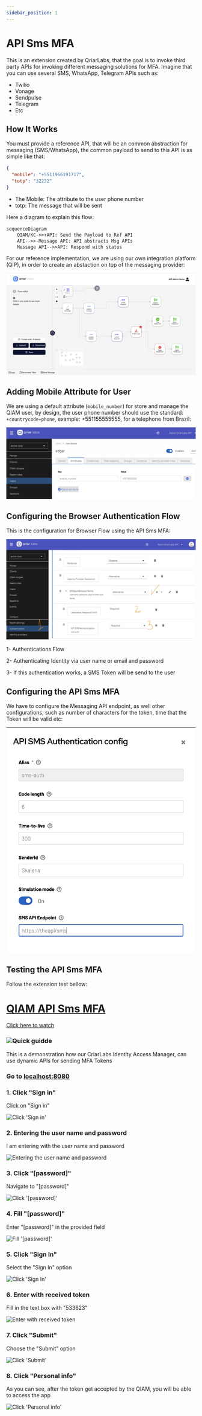 ```yaml
---
sidebar_position: 1
---
```


# API Sms MFA

This is an extension created by QriarLabs, that the goal is to invoke third party APIs for invoking different messaging solutions for MFA. Imagine that you can use several SMS, WhatsApp, Telegram APIs such as: 
* Twilio
* Vonage
* Sendpulse 
* Telegram
* Etc


## How It Works

You must provide a reference API, that will be an common abstraction for messaging (SMS/WhatsApp), the common payload to send to this API is as simple like that: 

```json
{
  "mobile": "+5511966191717",
  "totp": "32232"
}
```

* The Mobile: The attribute to the user phone number
* totp: The message that will be sent 

Here a diagram to explain this flow: 

```mermaid
sequenceDiagram
    QIAM/KC->>+API: Send the Payload to Ref API
    API-->>-Message API: API abstracts Msg APIs
    Message API-->>API: Respond with status
```

For our reference implementation, we are using our own integration platform (QIP), in order to create an abstaction on top of the messaging provider: 

![qip](./img/qip_flows.jpg)

## Adding Mobile Attribute for User

We are using a default attribute (`mobile_number`) for store and manage the QIAM user, by design, the user phone number should use the standard: `+countrycode+phone`, example: +551155555555, for a telephone from Brazil:

![Mobile Number](./img/user_phone_attribute.jpg)

## Configuring the Browser Authentication Flow

This is the configuration for Browser Flow using the API Sms MFA:

![Configuration Browser Flow](./img/sms_browser_flow.jpg)

1- Authentications Flow

2- Authenticating Identity via user name or email and password

3- If this authentication works, a SMS Token will be send to the user

## Configuring the API Sms MFA

We have to configure the Messaging API endpoint, as well other configurations, such as number of characters for the token, time that the Token will be valid etc:

![SMS Config](./img/sms_config.jpg)

## Testing the API Sms MFA

Follow the extension test bellow: 

[QIAM API Sms MFA](https://app.guidde.com/playbooks/gRiaTVKhR74DyodW5Gbqtt)
===========================================================================

[Click here to watch](https://app.guidde.com/share/playbooks/gRiaTVKhR74DyodW5Gbqtt)

### ![Quick guidde](https://static.guidde.com/v0/qg%2FjROEQTCQdjb1TSow8xRZCKdyjlp2%2FgRiaTVKhR74DyodW5Gbqtt%2F7RC6tFE9ozS7syYxJ7gbV3_cover.png?alt=media&token=52bb0f87-afd3-466f-82b5-545d30bfbe40)

This is a demonstration how our CriarLabs Identity Access Manager, can use dynamic APIs for sending MFA Tokens

### Go to [localhost:8080](http://localhost:8080)

### 1\. Click "Sign in"

Click on "Sign in"

![Click 'Sign in'](https://static.guidde.com/v0/qg%2FjROEQTCQdjb1TSow8xRZCKdyjlp2%2FgRiaTVKhR74DyodW5Gbqtt%2FsFPqgjFuTWQv7WNme75kkm_doc.png?alt=media&token=a92d6b08-c2a8-41d6-8e1b-8eeb02752bd9)

### 2\. Entering the user name and password

I am entering with the user name and password

![Entering the user name and password](https://static.guidde.com/v0/qg%2FjROEQTCQdjb1TSow8xRZCKdyjlp2%2FgRiaTVKhR74DyodW5Gbqtt%2FrizfdjWpy4vU1Frga8Cmyz_doc.png?alt=media&token=4cbc5140-ea55-4ddc-ad20-547f6ca6956b)

### 3\. Click "\[password\]"

Navigate to "\[password\]"

![Click '[password]'](https://static.guidde.com/v0/qg%2FjROEQTCQdjb1TSow8xRZCKdyjlp2%2FgRiaTVKhR74DyodW5Gbqtt%2F7Vs6xSwJh1u2qzvnfKnCwG_doc.png?alt=media&token=67220b3b-07a4-411a-829a-98e8085d334f)

### 4\. Fill "\[password\]"

Enter "\[password\]" in the provided field

![Fill '[password]'](https://static.guidde.com/v0/qg%2FjROEQTCQdjb1TSow8xRZCKdyjlp2%2FgRiaTVKhR74DyodW5Gbqtt%2FwocoKdETECDpcSwHTSctTW_doc.png?alt=media&token=4a33d5ac-d8a4-46ca-9055-f70c78cdae8b)

### 5\. Click "Sign In"

Select the "Sign In" option

![Click 'Sign In'](https://static.guidde.com/v0/qg%2FjROEQTCQdjb1TSow8xRZCKdyjlp2%2FgRiaTVKhR74DyodW5Gbqtt%2FsJ2vqw3M72wde4eNkeaqxB_doc.png?alt=media&token=6677bd44-36df-456c-92db-ba7e5a7a7fd8)

### 6\. Enter with received token

Fill in the text box with "533623"

![Enter with received token](https://static.guidde.com/v0/qg%2FjROEQTCQdjb1TSow8xRZCKdyjlp2%2FgRiaTVKhR74DyodW5Gbqtt%2FxbM7Yaa1hoStoC39skRFHs_doc.png?alt=media&token=0c32f67b-af8b-481e-b06a-eb715b093cb0)

### 7\. Click "Submit"

Choose the "Submit" option

![Click 'Submit'](https://static.guidde.com/v0/qg%2FjROEQTCQdjb1TSow8xRZCKdyjlp2%2FgRiaTVKhR74DyodW5Gbqtt%2F5vHFdvekyFG3XFoo4aqaTe_doc.png?alt=media&token=d1f115e6-fbd4-4c84-9f52-95e35d07196d)

### 8\. Click "Personal info"

As you can see, after the token get accepted by the QIAM, you will be able to access the app

![Click 'Personal info'](https://static.guidde.com/v0/qg%2FjROEQTCQdjb1TSow8xRZCKdyjlp2%2FgRiaTVKhR74DyodW5Gbqtt%2F1AgLJjBpRpCt1TwjuzHmfz_doc.png?alt=media&token=054a7988-775a-4c1b-8a8a-93ebea826641)







